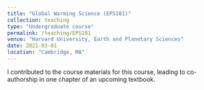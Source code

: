 ```yaml
---
title: "Global Warming Science (EPS101)"
collection: teaching
type: "Undergraduate course"
permalink: /teaching/EPS101
venue: "Harvard University, Earth and Planetary Sciences"
date: 2021-03-01
location: "Cambridge, MA"
---
```


I contributed to the course materials for this course, leading to co-authorship in one chapter of an upcoming textbook. 


